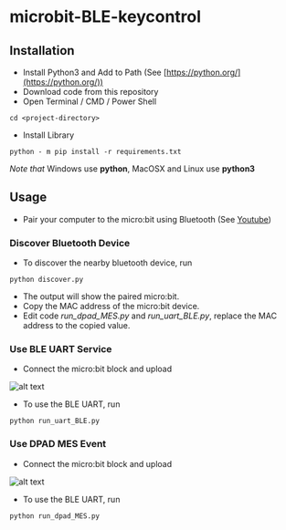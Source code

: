 # microbit-BLE-keycontrol

## Installation

- Install Python3 and Add to Path (See [https://python.org/](https://python.org/))
- Download code from this repository
- Open Terminal / CMD / Power Shell

```cd <project-directory>```

- Install Library

```python - m pip install -r requirements.txt```

*Note that* Windows use **python**, MacOSX and Linux use **python3**

## Usage

- Pair your computer to the micro:bit using Bluetooth (See [Youtube](https://www.youtube.com/watch?v=7hLBfdAGkZI))

### Discover Bluetooth Device

- To discover the nearby bluetooth device, run

```python discover.py```

- The output will show the paired micro:bit.
- Copy the MAC address of the micro:bit device.
- Edit code *run_dpad_MES.py* and *run_uart_BLE.py*, replace the MAC address to the copied value.

### Use BLE UART Service

- Connect the micro:bit block and upload

![alt text](/images/uart_BLE.png)

- To use the BLE UART, run

```python run_uart_BLE.py```

### Use DPAD MES Event

- Connect the micro:bit block and upload

![alt text](/images/dpad_MES.png)

- To use the BLE UART, run

```python run_dpad_MES.py```
